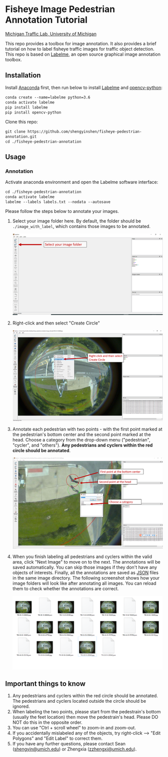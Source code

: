 # Fisheye Image Pedestrian Annotation Tutorial

[Michigan Traffic Lab, University of Michigan](https://traffic.engin.umich.edu/)

This repo provides a toolbox for image annotation. It also provides a brief tutorial on how to label fisheye traffic images for traffic object detection. This repo is based on [Labelme](https://github.com/wkentaro/labelme), an open source graphical image annotation toolbox.



## Installation

Install [Anaconda](https://www.continuum.io/downloads) first, then run below to install [Labelme](https://github.com/wkentaro/labelme) and [opencv-python](https://pypi.org/project/opencv-python/):

```shell
conda create --name=labelme python=3.6
conda activate labelme
pip install labelme
pip install opencv-python
```

Clone this repo:

```shell
git clone https://github.com/shengyinshen/fisheye-pedestrian-annotation.git 
cd ./fisheye-pedestrian-annotation
```

## Usage

### Annotation

Activate anaconda environment and open the Labelme software interface:

```shell
cd ./fisheye-pedestrian-annotation
conda activate labelme
labelme --labels labels.txt --nodata --autosave
```

Please follow the steps below to annotate your images.

1. Select your image folder here. By default, the folder should be `./image_with_label`, which contains those images to be annotated.

   ![](./gallery/1.png)

2. Right-click and then select "Create Circle"

   ![](./gallery/2.png)

3. Annotate each pedestrian with two points - with the first point marked at the pedestrian's bottom center and the second point marked at the head.  Choose a category from the drop-down menu ("pedestrian", "cycler", and "others"). **Any pedestrians and cyclers within the red circle should be annotated**. 

   ![](./gallery/3.png)

4. When you finish labeling all pedestrians and cyclers within the valid area, click "Next Image" to move on to the next. The annotations will be saved automatically. You can skip those images if they don't have any objects of interests. Finally, all the annotations are saved as [JSON](http://www.json.org/) files in the same image directory. The following screenshot shows how your image folders will look like after annotating all images. You can reload them to check whether the annotations are correct. 

   ![](./gallery/4.png)



## Important things to know

1. Any pedestrians and cyclers within the red circle should be annotated. The pedestrians and cyclers located outside the circle should be ignored. 
2. When labeling the two points, please start from the pedestrain's bottom (usually the feet location) then move the pedestrain's head. Please DO NOT do this in the opposite order. 
3. You can use "Ctrl + scroll wheel" to zoom-in and zoom-out.
4. If you accidentally mislabeled any of the objects, try right-click --> "Edit Polygons" and "Edit Label" to correct them.
8. If you have any further questions, please contact Sean (shengyin@umich.edu) or Zhengxia (zzhengxi@umich.edu).

